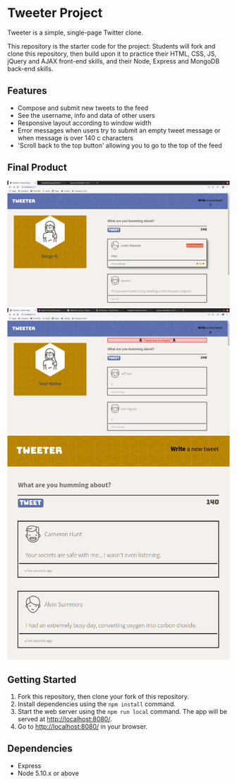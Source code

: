 # Tweeter Project

Tweeter is a simple, single-page Twitter clone.

This repository is the starter code for the project: Students will fork and clone this repository, then build upon it to practice their HTML, CSS, JS, jQuery and AJAX front-end skills, and their Node, Express and MongoDB back-end skills.

## Features 

- Compose and submit new tweets to the feed
- See the username, info and data of other users
- Responsive layout according to window width
- Error messages when users try to submit an empty tweet message or when message is over 140 c    characters
- 'Scroll back to the top button' allowing you to go to the top of the feed

## Final Product
![Screenshot of default layout](https://raw.githubusercontent.com/SergeRodriguez/tweeter1/master/Docs/default-layout-with-tweet-box-hover.png)
![Screenshot of error message](https://raw.githubusercontent.com/SergeRodriguez/tweeter1/master/Docs/error-message.png)
![Screenshot of phone layout ](https://raw.githubusercontent.com/SergeRodriguez/tweeter1/master/Docs/responsive-layout.png)


## Getting Started

1. Fork this repository, then clone your fork of this repository.
2. Install dependencies using the `npm install` command.
3. Start the web server using the `npm run local` command. The app will be served at <http://localhost:8080/>.
4. Go to <http://localhost:8080/> in your browser.

## Dependencies

- Express
- Node 5.10.x or above
